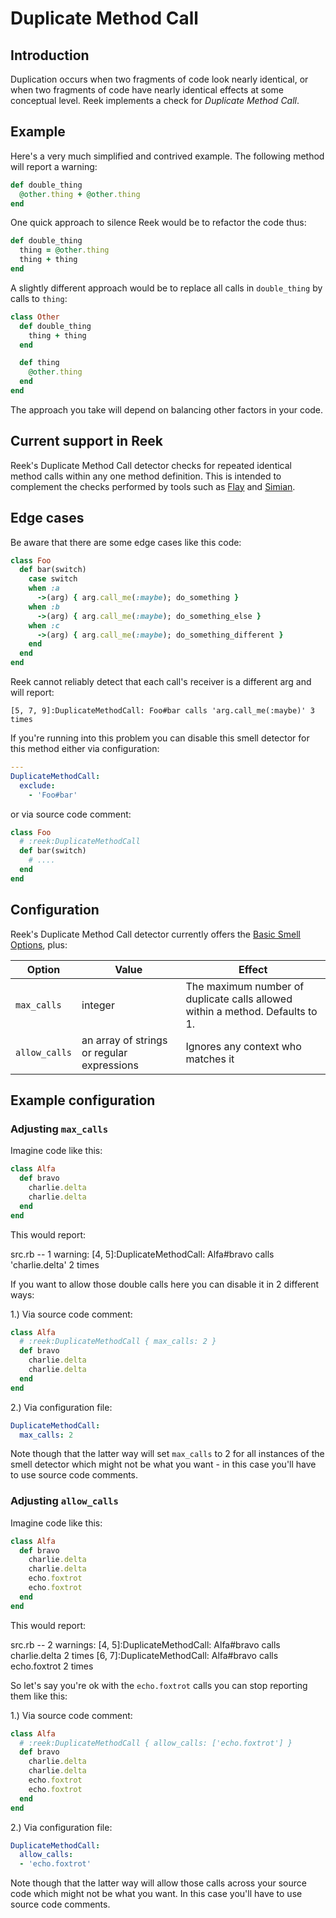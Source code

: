 # Duplicate Method Call

## Introduction

Duplication occurs when two fragments of code look nearly identical, or when two fragments of code have nearly identical effects at some conceptual level.
Reek implements a check for _Duplicate Method Call_.

## Example

Here's a very much simplified and contrived example. The following method will report a warning:

```Ruby
def double_thing
  @other.thing + @other.thing
end
```

One quick approach to silence Reek would be to refactor the code thus:

```Ruby
def double_thing
  thing = @other.thing
  thing + thing
end
```

A slightly different approach would be to replace all calls in `double_thing` by calls to `thing`:

```Ruby
class Other
  def double_thing
    thing + thing
  end

  def thing
    @other.thing
  end
end
```

The approach you take will depend on balancing other factors in your code.

## Current support in Reek

Reek's Duplicate Method Call detector checks for repeated identical method calls within
any one method definition. This is intended to complement the checks performed by tools
such as [Flay](http://ruby.sadi.st/Flay.html) and [Simian](http://www.redhillconsulting.com.au/products/simian/).

## Edge cases

Be aware that there are some edge cases like this code:

```Ruby
class Foo
  def bar(switch)
    case switch
    when :a
      ->(arg) { arg.call_me(:maybe); do_something }
    when :b
      ->(arg) { arg.call_me(:maybe); do_something_else }
    when :c
      ->(arg) { arg.call_me(:maybe); do_something_different }
    end
  end
end
```

Reek cannot reliably detect that each call's receiver is a different arg and will report:

```
[5, 7, 9]:DuplicateMethodCall: Foo#bar calls 'arg.call_me(:maybe)' 3 times
```
  
If you're running into this problem you can disable this smell detector for this method either via
configuration:

```Yaml
---
DuplicateMethodCall:
  exclude:
    - 'Foo#bar'
```

or via source code comment:

```Ruby
class Foo
  # :reek:DuplicateMethodCall
  def bar(switch)
    # ....
  end
end
```

## Configuration

Reek's Duplicate Method Call detector currently offers the [Basic Smell Options](Basic-Smell-Options.md), plus:

Option | Value | Effect
-------|-------|-------
`max_calls` |  integer | The maximum number of duplicate calls allowed within a method. Defaults to 1.
`allow_calls` | an array of strings or regular expressions | Ignores any context who matches it |

## Example configuration

### Adjusting `max_calls`

Imagine code like this:

```Ruby
class Alfa
  def bravo
    charlie.delta
    charlie.delta
  end
end
```

This would report:

>>
src.rb -- 1 warning:
  [4, 5]:DuplicateMethodCall: Alfa#bravo calls 'charlie.delta' 2 times

If you want to allow those double calls here you can disable it in 2 different ways:

1.) Via source code comment:

```Ruby
class Alfa
  # :reek:DuplicateMethodCall { max_calls: 2 }
  def bravo
    charlie.delta
    charlie.delta
  end
end
```

2.) Via configuration file:

```Yaml
DuplicateMethodCall:
  max_calls: 2
```

Note though that the latter way will set `max_calls` to 2 for all instances
of the smell detector which might not be what you want - in this case
you'll have to use source code comments.

### Adjusting `allow_calls`

Imagine code like this:

```Ruby
class Alfa
  def bravo
    charlie.delta
    charlie.delta
    echo.foxtrot
    echo.foxtrot
  end
end
```

This would report:

>>
src.rb -- 2 warnings:
  [4, 5]:DuplicateMethodCall: Alfa#bravo calls charlie.delta 2 times
  [6, 7]:DuplicateMethodCall: Alfa#bravo calls echo.foxtrot 2 times

So let's say you're ok with the `echo.foxtrot` calls you can stop reporting them like this:

1.) Via source code comment:

```Ruby
class Alfa
  # :reek:DuplicateMethodCall { allow_calls: ['echo.foxtrot'] }
  def bravo
    charlie.delta
    charlie.delta
    echo.foxtrot
    echo.foxtrot
  end
end
```

2.) Via configuration file:

```Yaml
DuplicateMethodCall:
  allow_calls:
  - 'echo.foxtrot'
```

Note though that the latter way will allow those calls across your source code which might not be what you want.
In this case you'll have to use source code comments.
